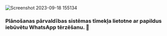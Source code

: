 ![Screenshot 2023-09-18 155134](https://github.com/robertsalonderis/WRELO/assets/98739453/d8c11222-5b18-41df-a502-53c07f071a12)

### Plānošanas pārvaldības sistēmas tīmekļa lietotne ar papildus iebūvētu WhatsApp tērzēšanu. :rocket:
